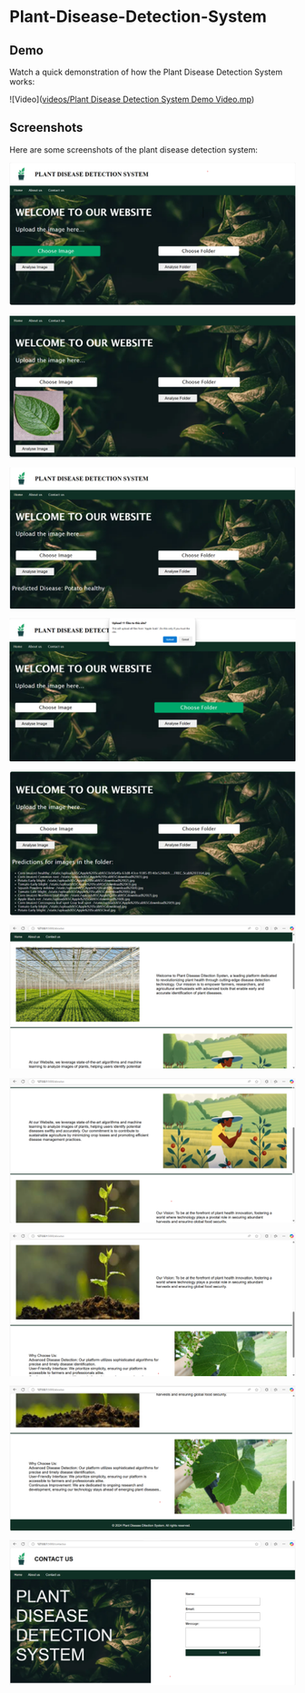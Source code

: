 # Plant-Disease-Detection-System

## Demo
Watch a quick demonstration of how the Plant Disease Detection System works:

![Video]([videos/Plant Disease Detection System Demo Video.mp](https://github.com/pratikdeoke/Plant-Disease-Detection-System/tree/main/videos))

## Screenshots
Here are some screenshots of the plant disease detection system:

![Choose Image](https://github.com/pratikdeoke/Plant-Disease-Detection-System/blob/main/screenshots/homepage_a.png)

![Leaf Image](https://github.com/pratikdeoke/Plant-Disease-Detection-System/blob/main/screenshots/homepage_b.png)

![Disease Detection Result](https://github.com/pratikdeoke/Plant-Disease-Detection-System/blob/main/screenshots/homepage_c.png)

![Choose Folder](https://github.com/pratikdeoke/Plant-Disease-Detection-System/blob/main/screenshots/homepage_d.png)

![Result of multiple images](https://github.com/pratikdeoke/Plant-Disease-Detection-System/blob/main/screenshots/homepage_e.png)

![About Us](https://github.com/pratikdeoke/Plant-Disease-Detection-System/blob/main/screenshots/about_us_a.png)

![About Us](https://github.com/pratikdeoke/Plant-Disease-Detection-System/blob/main/screenshots/about_us_b.png)

![About Us](https://github.com/pratikdeoke/Plant-Disease-Detection-System/blob/main/screenshots/about_us_c.png)

![About Us](https://github.com/pratikdeoke/Plant-Disease-Detection-System/blob/main/screenshots/about_us_d.png)

![Contact Us](https://github.com/pratikdeoke/Plant-Disease-Detection-System/blob/main/screenshots/contact_us_a.png)

